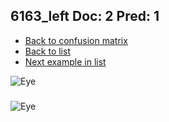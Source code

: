 ## 6163_left Doc: 2 Pred: 1
- [Back to confusion matrix](https://github.com/juliandewit/kaggle_retinopathy/blob/master/matrix.md)
- [Back to list](https://github.com/juliandewit/kaggle_retinopathy/blob/master/lists/21/list.md)
- [Next example in list](https://github.com/juliandewit/kaggle_retinopathy/blob/master/lists/21/61/6168_right.md)

![Eye](https://retinopaty.blob.core.windows.net/size1024/6163_left_2.jpeg)

### 

![Eye]()
